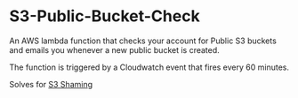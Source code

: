 # S3-Public-Bucket-Check

An AWS lambda function that checks your account for Public S3 buckets and emails you whenever a new public bucket is created.

The function is triggered by a Cloudwatch event that fires every 60 minutes. 

Solves for [S3 Shaming](https://www.theregister.co.uk/2018/04/19/48_million_personal_profiles_left_exposed_by_data_firm_localblox/)
